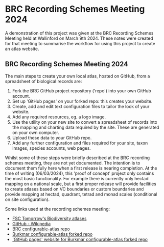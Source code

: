 # BRC Recording Schemes Meeting 2024
A demonstration of this project was given at the BRC Recording Schemes Meeting held at Wallinford
on March 9th 2024. These notes were created for that meeting to summarise the workflow 
for using this project to create an atlas website.

## BRC Recording Schemes Meeting 2024
The main steps to create your own local atlas, hosted on GitHub, from a spreadsheet of biological records are:
1. Fork the BRC GitHub project repository ('repo') into your own GitHub account.
2. Set up 'GitHub pages' on your forked repo: this creates your website.
3. Create, add and edit text configuration files to tailor the look of your website.
4. Add any required resources, eg. a logo image.
5. Use the utility on your new site to convert a spreadsheet of records into the mapping and charting data required by the site. These are generated on your own computer.
6. Upload these data to your GitHub repo.
7. Add any further configuration and  files required for your site, taxon images, species accounts, web pages.

Whilst some of these steps were briefly described at the BRC recording schemes meeting, they are not yet documented. The intention is to document them fully here when a first release is nearing completion. At the time of writing (06/03/2024), this 'proof of concept' 
project only contains the most basic functionality. For example there is currently only hectad mapping on a national scale, but a
first proper release will provide facilities to create atlases based on VC boundaries or custom boundaries and provide mapping at 
hectad, quadrant, tetrad and monad scales (conditional on site configuration).

Some links used at the recording schemes meeting:

<ul>
 <li>
      <a target="_blank" href="https://www.fscbiodiversity.uk/fullscreen/springtailatlas">
          FSC Tomorrow's Biodiversity atlases
      </a>
  </li>
  <li>
      <a target="_blank" href="https://en.wikipedia.org/wiki/GitHub">
          GitHub - Wikipedia
      </a>
  </li>
  <li>
      <a target="_blank" href="https://github.com/BiologicalRecordsCentre/configurable-atlas">
          BRC configurable-atlas repo
      </a>
  </li>
  <li>
      <a target="_blank" href="https://github.com/burkmarr/configurable-atlas">
          Burkmar configurable-atlas forked repo
      </a>
  </li>
  <li>
      <a target="_blank" href="https://burkmarr.github.io/configurable-atlas/">
          'GitHub pages' website for Burkmar configurable-atlas forked repo
      </a>
  </li>
</ul>
